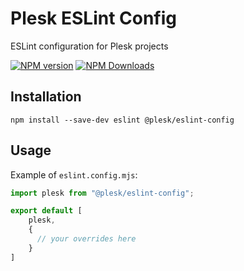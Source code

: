 # Plesk ESLint Config

ESLint configuration for Plesk projects

[![NPM version](https://img.shields.io/npm/v/@plesk/eslint-config.svg)](https://www.npmjs.org/package/@plesk/eslint-config)
[![NPM Downloads](https://img.shields.io/npm/dm/@plesk/eslint-config.svg)](https://www.npmjs.org/package/@plesk/eslint-config)


## Installation

```
npm install --save-dev eslint @plesk/eslint-config
```


## Usage

Example of `eslint.config.mjs`:
```js
import plesk from "@plesk/eslint-config";

export default [
    plesk,
    {
      // your overrides here
    }
] 
```
